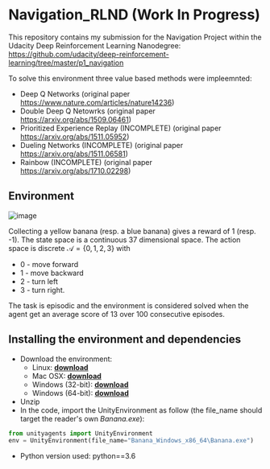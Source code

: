 # Navigation_RLND (Work In Progress)

This repository contains my submission for the Navigation Project within the Udacity Deep Reinforcement Learning Nanodegree:
<https://github.com/udacity/deep-reinforcement-learning/tree/master/p1_navigation>

To solve this environment three value based methods were impleemnted:

* Deep Q Networks (original paper <https://www.nature.com/articles/nature14236>)
* Double Deep Q Netowrks (original paper <https://arxiv.org/abs/1509.06461>)
* Prioritized Experience Replay (INCOMPLETE) (original paper <https://arxiv.org/abs/1511.05952>) 
* Dueling Networks (INCOMPLETE) (original paper <https://arxiv.org/abs/1511.06581>)
* Rainbow (INCOMPLETE) (original paper <https://arxiv.org/abs/1710.02298>)

## Environment

![image](https://github.com/catarina-p/Navigation_RLND/assets/92151172/8d66bb1b-b6bc-49c0-b8ea-3f7ca7d70fd4)


Collecting a yellow banana (resp. a blue banana) gives a reward of 1 (resp. -1). The state space is a continuous 37 dimensional space. The action space is discrete $\mathcal A =\{0,1,2,3\}$ with

* 0 - move forward
* 1 - move backward
* 2 - turn left
* 3 - turn right.
  
The task is episodic and the environment is considered solved when the agent get an average score of 13 over 100 consecutive episodes.

## Installing the environment and dependencies

* Download the environment:
  * Linux: **[download](https://s3-us-west-1.amazonaws.com/udacity-drlnd/P1/Banana/Banana_Linux.zip)**
  * Mac OSX: **[download](https://s3-us-west-1.amazonaws.com/udacity-drlnd/P1/Banana/Banana.app.zip)**
  * Windows (32-bit): **[download](https://s3-us-west-1.amazonaws.com/udacity-drlnd/P1/Banana/Banana_Windows_x86.zip)**
  * Windows (64-bit): **[download](https://s3-us-west-1.amazonaws.com/udacity-drlnd/P1/Banana/Banana_Windows_x86_64.zip)**
* Unzip
* In the code, import the UnityEnvironment as follow (the file_name should target the reader's own *Banana.exe*):

```python
from unityagents import UnityEnvironment
env = UnityEnvironment(file_name="Banana_Windows_x86_64\Banana.exe")
```

* Python version used: python==3.6
